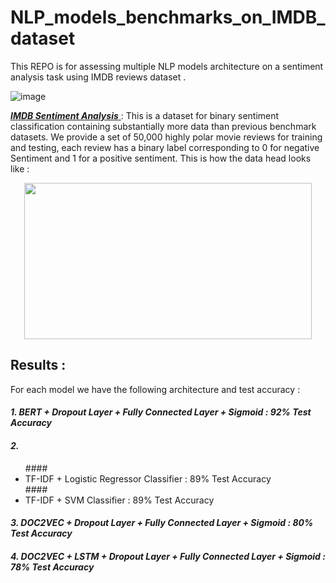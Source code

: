 # NLP_models_benchmarks_on_IMDB_dataset


This REPO is for assessing multiple NLP models architecture on a sentiment analysis task using IMDB reviews dataset .

![image](https://user-images.githubusercontent.com/85687148/128555608-c8143fbd-6e7a-4f48-b561-08138f9e2400.png)


<a href="https://ai.stanford.edu/~amaas/data/sentiment/"> ***IMDB Sentiment Analysis*** </a> : This is a dataset for binary sentiment classification containing substantially more data than previous benchmark datasets. We provide a set of 50,000 highly polar movie reviews for training and testing, each review has a binary label corresponding to 0 for negative Sentiment and 1 for a positive sentiment.
This is how the data head looks like :

<p align="center">
  <kbd>
  <img width="460" height="250" src="https://user-images.githubusercontent.com/85687148/128259390-89679a0d-629a-49fe-a97d-bd988cf0a4f0.png">
  </kbd>
</p>
  
  
  
## Results :

For each model we have the following architecture and test accuracy :

#### ***1. BERT + Dropout Layer + Fully Connected Layer + Sigmoid : 92% Test Accuracy***


#### ***2.*** 

<ul> 
#### <li> TF-IDF + Logistic Regressor Classifier : 89% Test Accuracy </li>
#### <li> TF-IDF + SVM Classifier : 89% Test Accuracy </li>
</ul> 
 

####    


#### ***3. DOC2VEC + Dropout Layer + Fully Connected Layer + Sigmoid : 80% Test Accuracy***

#### ***4. DOC2VEC + LSTM + Dropout Layer + Fully Connected Layer + Sigmoid : 78% Test Accuracy***

